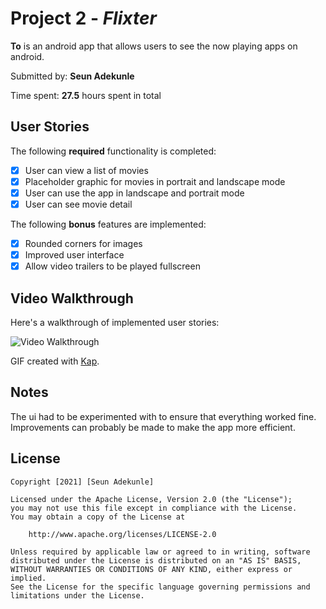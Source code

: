 # Project 2 - *Flixter*

**To** is an android app that allows users to see the now playing apps on android.

Submitted by: **Seun Adekunle**

Time spent: **27.5** hours spent in total

## User Stories

The following **required** functionality is completed:

* [X] User can view a list of movies
* [X] Placeholder graphic for movies in portrait and landscape mode
* [X] User can use the app in landscape and portrait mode
* [X] User can see movie detail

The following **bonus** features are implemented:

* [X] Rounded corners for images
* [X] Improved user interface
* [X] Allow video trailers to be played fullscreen

## Video Walkthrough

Here's a walkthrough of implemented user stories:

<img src='https://github.com/seunadekunle/ToDo/blob/master/walkthrough.gif' title='Video Walkthrough' width='' alt='Video Walkthrough' />

GIF created with [Kap](https://getkap.co/).

## Notes

The ui had to be experimented with to ensure that everything worked fine.
Improvements can probably be made to make the app more efficient.


## License

    Copyright [2021] [Seun Adekunle]

    Licensed under the Apache License, Version 2.0 (the "License");
    you may not use this file except in compliance with the License.
    You may obtain a copy of the License at

        http://www.apache.org/licenses/LICENSE-2.0

    Unless required by applicable law or agreed to in writing, software
    distributed under the License is distributed on an "AS IS" BASIS,
    WITHOUT WARRANTIES OR CONDITIONS OF ANY KIND, either express or implied.
    See the License for the specific language governing permissions and
    limitations under the License.
